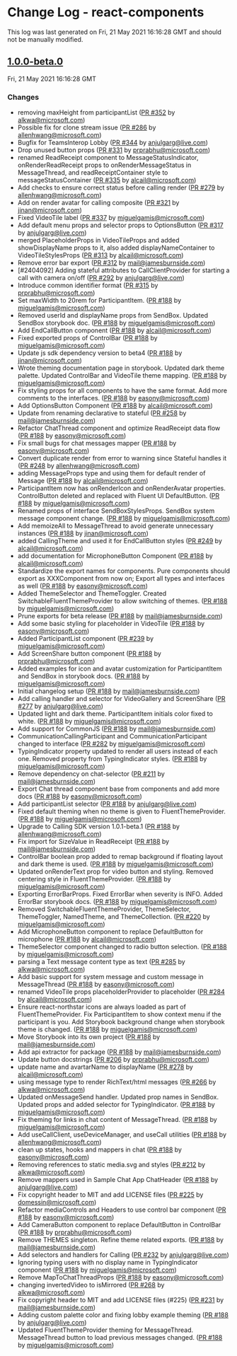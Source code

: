 # Change Log - react-components

This log was last generated on Fri, 21 May 2021 16:16:28 GMT and should not be manually modified.

<!-- Start content -->

## [1.0.0-beta.0](https://github.com/azure/communication-ui-sdk/tree/react-components_v1.0.0-beta.0)

Fri, 21 May 2021 16:16:28 GMT

### Changes

- removing maxHeight from participantList ([PR #352](https://github.com/azure/communication-ui-sdk/pull/352) by alkwa@microsoft.com)
- Possible fix for clone stream issue ([PR #286](https://github.com/azure/communication-ui-sdk/pull/286) by allenhwang@microsoft.com)
- Bugfix for TeamsInterop Lobby ([PR #344](https://github.com/azure/communication-ui-sdk/pull/344) by anjulgarg@live.com)
- Drop unused button props ([PR #331](https://github.com/azure/communication-ui-sdk/pull/331) by prprabhu@microsoft.com)
- renamed ReadReceipt component to MessageStatusIndicator, onRenderReadReceipt props to onRenderMessageStatus in MessageThread, and readReceiptContainer style to messageStatusContainer  ([PR #335](https://github.com/azure/communication-ui-sdk/pull/335) by alcail@microsoft.com)
- Add checks to ensure correct status before calling render ([PR #279](https://github.com/azure/communication-ui-sdk/pull/279) by allenhwang@microsoft.com)
- Add on render avatar for calling composite ([PR #321](https://github.com/azure/communication-ui-sdk/pull/321) by jinan@microsoft.com)
- Fixed VideoTile label ([PR #337](https://github.com/azure/communication-ui-sdk/pull/337) by miguelgamis@microsoft.com)
- Add default menu props and selector props to OptionsButton ([PR #317](https://github.com/azure/communication-ui-sdk/pull/317) by anjulgarg@live.com)
- merged PlaceholderProps in VideoTileProps and added showDisplayName props to it, also added displayNameContainer to VideoTileStylesProps ([PR #313](https://github.com/azure/communication-ui-sdk/pull/313) by alcail@microsoft.com)
- Remove error bar export ([PR #312](https://github.com/azure/communication-ui-sdk/pull/312) by mail@jamesburnside.com)
- [#2404092] Adding stateful attributes to CallClientProvider for starting a call with camera on/off ([PR #292](https://github.com/azure/communication-ui-sdk/pull/292) by anjulgarg@live.com)
- Introduce common identifier format ([PR #315](https://github.com/azure/communication-ui-sdk/pull/315) by prprabhu@microsoft.com)
- Set maxWidth to 20rem for ParticipantItem. ([PR #188](https://github.com/azure/communication-ui-sdk/pull/188) by miguelgamis@microsoft.com)
- Removed userId and displayName props from SendBox. Updated SendBox storybook doc. ([PR #188](https://github.com/azure/communication-ui-sdk/pull/188) by miguelgamis@microsoft.com)
- Add EndCallButton component ([PR #188](https://github.com/azure/communication-ui-sdk/pull/188) by alcail@microsoft.com)
- Fixed exported props of ControlBar ([PR #188](https://github.com/azure/communication-ui-sdk/pull/188) by miguelgamis@microsoft.com)
- Update js sdk dependency version to beta4 ([PR #188](https://github.com/azure/communication-ui-sdk/pull/188) by jinan@microsoft.com)
- Wrote theming documentation page in storybook. Updated dark theme palette. Updated ControlBar and VideoTile theme mapping. ([PR #188](https://github.com/azure/communication-ui-sdk/pull/188) by miguelgamis@microsoft.com)
- Fix styling props for all components to have the same format. Add more comments to the interfaces. ([PR #188](https://github.com/azure/communication-ui-sdk/pull/188) by easony@microsoft.com)
- Add OptionsButton Component ([PR #188](https://github.com/azure/communication-ui-sdk/pull/188) by alcail@microsoft.com)
- Update from renaming declarative to stateful ([PR #258](https://github.com/azure/communication-ui-sdk/pull/258) by mail@jamesburnside.com)
- Refactor ChatThread component and optimize ReadReceipt data flow ([PR #188](https://github.com/azure/communication-ui-sdk/pull/188) by easony@microsoft.com)
- Fix small bugs for chat messages mapper ([PR #188](https://github.com/azure/communication-ui-sdk/pull/188) by easony@microsoft.com)
- Convert duplicate render from error to warning since Stateful handles it ([PR #248](https://github.com/azure/communication-ui-sdk/pull/248) by allenhwang@microsoft.com)
- adding MessageProps type and using them for default render of Message ([PR #188](https://github.com/azure/communication-ui-sdk/pull/188) by alcail@microsoft.com)
- ParticipantItem now has onRenderIcon and onRenderAvatar properties. ControlButton deleted and replaced with Fluent UI DefaultButton. ([PR #188](https://github.com/azure/communication-ui-sdk/pull/188) by miguelgamis@microsoft.com)
- Renamed props of interface SendBoxStylesProps. SendBox system message component change. ([PR #188](https://github.com/azure/communication-ui-sdk/pull/188) by miguelgamis@microsoft.com)
- Add memoizeAll to MessageThread to avoid generate unnecessary instances ([PR #188](https://github.com/azure/communication-ui-sdk/pull/188) by jinan@microsoft.com)
- added CallingTheme and used it for EndCallButton styles ([PR #249](https://github.com/azure/communication-ui-sdk/pull/249) by alcail@microsoft.com)
- add documentation for MicrophoneButton Component ([PR #188](https://github.com/azure/communication-ui-sdk/pull/188) by alcail@microsoft.com)
- Standardize the export names for components. Pure components should export as XXXComponent from now on; Export all types and interfaces as well ([PR #188](https://github.com/azure/communication-ui-sdk/pull/188) by easony@microsoft.com)
- Added ThemeSelector and ThemeToggler. Created SwitchableFluentThemeProvider to allow switching of themes. ([PR #188](https://github.com/azure/communication-ui-sdk/pull/188) by miguelgamis@microsoft.com)
- Prune exports for beta release ([PR #188](https://github.com/azure/communication-ui-sdk/pull/188) by mail@jamesburnside.com)
- Add some basic styling for placeholder in VideoTile ([PR #188](https://github.com/azure/communication-ui-sdk/pull/188) by easony@microsoft.com)
- Added ParticipantList component ([PR #239](https://github.com/azure/communication-ui-sdk/pull/239) by miguelgamis@microsoft.com)
- Add ScreenShare button component ([PR #188](https://github.com/azure/communication-ui-sdk/pull/188) by prprabhu@microsoft.com)
- Added examples for icon and avatar customization for ParticipantItem and SendBox in storybook docs. ([PR #188](https://github.com/azure/communication-ui-sdk/pull/188) by miguelgamis@microsoft.com)
- Initial changelog setup ([PR #188](https://github.com/azure/communication-ui-sdk/pull/188) by mail@jamesburnside.com)
- Add calling handler and selector for VideoGallery and ScreenShare ([PR #277](https://github.com/azure/communication-ui-sdk/pull/277) by anjulgarg@live.com)
- Updated light and dark theme. ParticipantItem initials color fixed to white. ([PR #188](https://github.com/azure/communication-ui-sdk/pull/188) by miguelgamis@microsoft.com)
- Add support for CommonJS ([PR #188](https://github.com/azure/communication-ui-sdk/pull/188) by mail@jamesburnside.com)
- CommunicationCallingParticipant and CommunicationParticipant changed to interface ([PR #282](https://github.com/azure/communication-ui-sdk/pull/282) by miguelgamis@microsoft.com)
- TypingIndicator property updated to render all users instead of each one. Removed property from TypingIndicator styles. ([PR #188](https://github.com/azure/communication-ui-sdk/pull/188) by miguelgamis@microsoft.com)
- Remove dependency on chat-selector ([PR #211](https://github.com/azure/communication-ui-sdk/pull/211) by mail@jamesburnside.com)
- Export Chat thread component base from components and add more docs ([PR #188](https://github.com/azure/communication-ui-sdk/pull/188) by easony@microsoft.com)
- Add participantList selector ([PR #188](https://github.com/azure/communication-ui-sdk/pull/188) by anjulgarg@live.com)
- Fixed default theming when no theme is given to FluentThemeProvider. ([PR #188](https://github.com/azure/communication-ui-sdk/pull/188) by miguelgamis@microsoft.com)
- Upgrade to Calling SDK version 1.0.1-beta.1 ([PR #188](https://github.com/azure/communication-ui-sdk/pull/188) by allenhwang@microsoft.com)
- Fix import for SizeValue in ReadReceipt ([PR #188](https://github.com/azure/communication-ui-sdk/pull/188) by mail@jamesburnside.com)
- ControlBar boolean prop added to remap background if floating layout and dark theme is used. ([PR #188](https://github.com/azure/communication-ui-sdk/pull/188) by miguelgamis@microsoft.com)
- Updated onRenderText prop for video button and styling. Removed centering style in FluentThemeProvider. ([PR #188](https://github.com/azure/communication-ui-sdk/pull/188) by miguelgamis@microsoft.com)
- Exporting ErrorBarProps. Fixed ErrorBar when severity is INFO. Added ErrorBar storybook docs. ([PR #188](https://github.com/azure/communication-ui-sdk/pull/188) by miguelgamis@microsoft.com)
- Removed SwitchableFluentThemeProvider, ThemeSelector, ThemeToggler, NamedTheme, and ThemeCollection. ([PR #220](https://github.com/azure/communication-ui-sdk/pull/220) by miguelgamis@microsoft.com)
- Add MicrophoneButton component to replace DefaultButton for microphone ([PR #188](https://github.com/azure/communication-ui-sdk/pull/188) by alcail@microsoft.com)
- ThemeSelector component changed to radio button selection. ([PR #188](https://github.com/azure/communication-ui-sdk/pull/188) by miguelgamis@microsoft.com)
- parsing a Text message content type as text ([PR #285](https://github.com/azure/communication-ui-sdk/pull/285) by alkwa@microsoft.com)
- Add basic support for system message and custom message in MessageThread ([PR #188](https://github.com/azure/communication-ui-sdk/pull/188) by easony@microsoft.com)
- renamed VideoTile props placeholderProvider to placeholder ([PR #284](https://github.com/azure/communication-ui-sdk/pull/284) by alcail@microsoft.com)
- Ensure react-northstar icons are always loaded as part of FluentThemeProvider.
 Fix ParticipantItem to show context menu if the participant is you.
 Add Storybook background change when storybook theme is changed.
 ([PR #188](https://github.com/azure/communication-ui-sdk/pull/188) by miguelgamis@microsoft.com)
- Move Storybook into its own project ([PR #188](https://github.com/azure/communication-ui-sdk/pull/188) by mail@jamesburnside.com)
- Add api extractor for package ([PR #188](https://github.com/azure/communication-ui-sdk/pull/188) by mail@jamesburnside.com)
- Update button docstrings ([PR #206](https://github.com/azure/communication-ui-sdk/pull/206) by prprabhu@microsoft.com)
- update name and avartarName to displayName ([PR #278](https://github.com/azure/communication-ui-sdk/pull/278) by alcail@microsoft.com)
- using message type to render RichText/html messages ([PR #266](https://github.com/azure/communication-ui-sdk/pull/266) by alkwa@microsoft.com)
- Updated onMessageSend handler. Updated prop names in SendBox. Updated props and added selector for TypingIndicator. ([PR #188](https://github.com/azure/communication-ui-sdk/pull/188) by miguelgamis@microsoft.com)
- Fix theming for links in chat content of MessageThread. ([PR #188](https://github.com/azure/communication-ui-sdk/pull/188) by miguelgamis@microsoft.com)
- Add useCallClient, useDeviceManager, and useCall utilities ([PR #188](https://github.com/azure/communication-ui-sdk/pull/188) by allenhwang@microsoft.com)
- clean up states, hooks and mappers in chat ([PR #188](https://github.com/azure/communication-ui-sdk/pull/188) by easony@microsoft.com)
- Removing references to static media.svg and styles ([PR #212](https://github.com/azure/communication-ui-sdk/pull/212) by alkwa@microsoft.com)
- Remove mappers used in Sample Chat App ChatHeader ([PR #188](https://github.com/azure/communication-ui-sdk/pull/188) by anjulgarg@live.com)
- Fix copyright header to MIT and add LICENSE files ([PR #225](https://github.com/azure/communication-ui-sdk/pull/225) by domessin@microsoft.com)
- Refactor mediaControls and Headers to use control bar component ([PR #188](https://github.com/azure/communication-ui-sdk/pull/188) by easony@microsoft.com)
- Add CameraButton component to replace DefaultButton in ControlBar ([PR #188](https://github.com/azure/communication-ui-sdk/pull/188) by prprabhu@microsoft.com)
- Remove THEMES singleton. Refine theme related exports. ([PR #188](https://github.com/azure/communication-ui-sdk/pull/188) by mail@jamesburnside.com)
- Add selectors and handlers for Calling ([PR #232](https://github.com/azure/communication-ui-sdk/pull/232) by anjulgarg@live.com)
- Ignoring typing users with no display name in TypingIndicator component ([PR #188](https://github.com/azure/communication-ui-sdk/pull/188) by miguelgamis@microsoft.com)
- Remove MapToChatThreadProps ([PR #188](https://github.com/azure/communication-ui-sdk/pull/188) by easony@microsoft.com)
- changing invertedVideo to isMirrored ([PR #268](https://github.com/azure/communication-ui-sdk/pull/268) by alkwa@microsoft.com)
- Fix copyright header to MIT and add LICENSE files (#225) ([PR #231](https://github.com/azure/communication-ui-sdk/pull/231) by mail@jamesburnside.com)
- Adding custom palette color and fixing lobby example theming ([PR #188](https://github.com/azure/communication-ui-sdk/pull/188) by anjulgarg@live.com)
- Updated FluentThemeProvider theming for MessageThread. MessageThread button to load previous messages changed. ([PR #188](https://github.com/azure/communication-ui-sdk/pull/188) by miguelgamis@microsoft.com)
